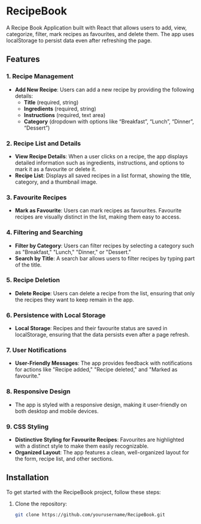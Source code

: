# RecipeBook

A Recipe Book Application built with React that allows users to add, view, categorize, filter, mark recipes as favourites, and delete them. The app uses localStorage to persist data even after refreshing the page.

## Features

### 1. **Recipe Management**
- **Add New Recipe**: Users can add a new recipe by providing the following details:
  - **Title** (required, string)
  - **Ingredients** (required, string)
  - **Instructions** (required, text area)
  - **Category** (dropdown with options like “Breakfast”, “Lunch”, “Dinner”, “Dessert”)

### 2. **Recipe List and Details**
- **View Recipe Details**: When a user clicks on a recipe, the app displays detailed information such as ingredients, instructions, and options to mark it as a favourite or delete it.
- **Recipe List**: Displays all saved recipes in a list format, showing the title, category, and a thumbnail image.

### 3. **Favourite Recipes**
- **Mark as Favourite**: Users can mark recipes as favourites. Favourite recipes are visually distinct in the list, making them easy to access.

### 4. **Filtering and Searching**
- **Filter by Category**: Users can filter recipes by selecting a category such as "Breakfast," "Lunch," "Dinner," or "Dessert."
- **Search by Title**: A search bar allows users to filter recipes by typing part of the title.

### 5. **Recipe Deletion**
- **Delete Recipe**: Users can delete a recipe from the list, ensuring that only the recipes they want to keep remain in the app.

### 6. **Persistence with Local Storage**
- **Local Storage**: Recipes and their favourite status are saved in localStorage, ensuring that the data persists even after a page refresh.

### 7. **User Notifications**
- **User-Friendly Messages**: The app provides feedback with notifications for actions like "Recipe added," "Recipe deleted," and "Marked as favourite."

### 8. **Responsive Design**
- The app is styled with a responsive design, making it user-friendly on both desktop and mobile devices.

### 9. **CSS Styling**
- **Distinctive Styling for Favourite Recipes**: Favourites are highlighted with a distinct style to make them easily recognizable.
- **Organized Layout**: The app features a clean, well-organized layout for the form, recipe list, and other sections.

## Installation

To get started with the RecipeBook project, follow these steps:

1. Clone the repository:
   ```bash
   git clone https://github.com/yourusername/RecipeBook.git

